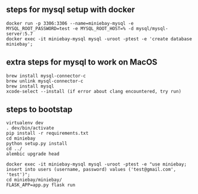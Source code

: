 
## steps for mysql setup with docker
```
docker run -p 3306:3306 --name=miniebay-mysql -e MYSQL_ROOT_PASSWORD=test -e MYSQL_ROOT_HOST=% -d mysql/mysql-server:5.7
docker exec -it miniebay-mysql mysql -uroot -ptest -e 'create database miniebay';
```

## extra steps for mysql to work on MacOS
```
brew install mysql-connector-c
brew unlink mysql-connector-c
brew install mysql
xcode-select --install (if error about clang encountered, try run)
```

## steps to bootstap
```
virtualenv dev
. dev/bin/activate
pip install -r requirements.txt
cd miniebay
python setup.py install
cd ../
alembic upgrade head

docker exec -it miniebay-mysql mysql -uroot -ptest -e "use miniebay; insert into users (username, password) values ('test@gmail.com', 'test')";
cd miniebay/miniebay/
FLASK_APP=app.py flask run
```
